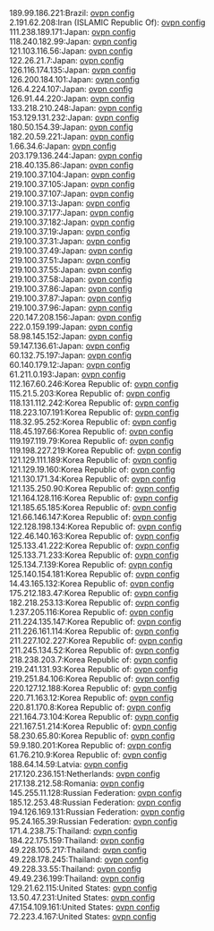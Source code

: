189.99.186.221:Brazil: [ovpn config](vpn/189_99_186_221.ovpn)  
2.191.62.208:Iran (ISLAMIC Republic Of): [ovpn config](vpn/2_191_62_208.ovpn)  
111.238.189.171:Japan: [ovpn config](vpn/111_238_189_171.ovpn)  
118.240.182.99:Japan: [ovpn config](vpn/118_240_182_99.ovpn)  
121.103.116.56:Japan: [ovpn config](vpn/121_103_116_56.ovpn)  
122.26.21.7:Japan: [ovpn config](vpn/122_26_21_7.ovpn)  
126.116.174.135:Japan: [ovpn config](vpn/126_116_174_135.ovpn)  
126.200.184.101:Japan: [ovpn config](vpn/126_200_184_101.ovpn)  
126.4.224.107:Japan: [ovpn config](vpn/126_4_224_107.ovpn)  
126.91.44.220:Japan: [ovpn config](vpn/126_91_44_220.ovpn)  
133.218.210.248:Japan: [ovpn config](vpn/133_218_210_248.ovpn)  
153.129.131.232:Japan: [ovpn config](vpn/153_129_131_232.ovpn)  
180.50.154.39:Japan: [ovpn config](vpn/180_50_154_39.ovpn)  
182.20.59.221:Japan: [ovpn config](vpn/182_20_59_221.ovpn)  
1.66.34.6:Japan: [ovpn config](vpn/1_66_34_6.ovpn)  
203.179.136.244:Japan: [ovpn config](vpn/203_179_136_244.ovpn)  
218.40.135.86:Japan: [ovpn config](vpn/218_40_135_86.ovpn)  
219.100.37.104:Japan: [ovpn config](vpn/219_100_37_104.ovpn)  
219.100.37.105:Japan: [ovpn config](vpn/219_100_37_105.ovpn)  
219.100.37.107:Japan: [ovpn config](vpn/219_100_37_107.ovpn)  
219.100.37.13:Japan: [ovpn config](vpn/219_100_37_13.ovpn)  
219.100.37.177:Japan: [ovpn config](vpn/219_100_37_177.ovpn)  
219.100.37.182:Japan: [ovpn config](vpn/219_100_37_182.ovpn)  
219.100.37.19:Japan: [ovpn config](vpn/219_100_37_19.ovpn)  
219.100.37.31:Japan: [ovpn config](vpn/219_100_37_31.ovpn)  
219.100.37.49:Japan: [ovpn config](vpn/219_100_37_49.ovpn)  
219.100.37.51:Japan: [ovpn config](vpn/219_100_37_51.ovpn)  
219.100.37.55:Japan: [ovpn config](vpn/219_100_37_55.ovpn)  
219.100.37.58:Japan: [ovpn config](vpn/219_100_37_58.ovpn)  
219.100.37.86:Japan: [ovpn config](vpn/219_100_37_86.ovpn)  
219.100.37.87:Japan: [ovpn config](vpn/219_100_37_87.ovpn)  
219.100.37.96:Japan: [ovpn config](vpn/219_100_37_96.ovpn)  
220.147.208.156:Japan: [ovpn config](vpn/220_147_208_156.ovpn)  
222.0.159.199:Japan: [ovpn config](vpn/222_0_159_199.ovpn)  
58.98.145.152:Japan: [ovpn config](vpn/58_98_145_152.ovpn)  
59.147.136.61:Japan: [ovpn config](vpn/59_147_136_61.ovpn)  
60.132.75.197:Japan: [ovpn config](vpn/60_132_75_197.ovpn)  
60.140.179.12:Japan: [ovpn config](vpn/60_140_179_12.ovpn)  
61.211.0.193:Japan: [ovpn config](vpn/61_211_0_193.ovpn)  
112.167.60.246:Korea Republic of: [ovpn config](vpn/112_167_60_246.ovpn)  
115.21.5.203:Korea Republic of: [ovpn config](vpn/115_21_5_203.ovpn)  
118.131.112.242:Korea Republic of: [ovpn config](vpn/118_131_112_242.ovpn)  
118.223.107.191:Korea Republic of: [ovpn config](vpn/118_223_107_191.ovpn)  
118.32.95.252:Korea Republic of: [ovpn config](vpn/118_32_95_252.ovpn)  
118.45.197.66:Korea Republic of: [ovpn config](vpn/118_45_197_66.ovpn)  
119.197.119.79:Korea Republic of: [ovpn config](vpn/119_197_119_79.ovpn)  
119.198.227.219:Korea Republic of: [ovpn config](vpn/119_198_227_219.ovpn)  
121.129.111.189:Korea Republic of: [ovpn config](vpn/121_129_111_189.ovpn)  
121.129.19.160:Korea Republic of: [ovpn config](vpn/121_129_19_160.ovpn)  
121.130.171.34:Korea Republic of: [ovpn config](vpn/121_130_171_34.ovpn)  
121.135.250.90:Korea Republic of: [ovpn config](vpn/121_135_250_90.ovpn)  
121.164.128.116:Korea Republic of: [ovpn config](vpn/121_164_128_116.ovpn)  
121.185.65.185:Korea Republic of: [ovpn config](vpn/121_185_65_185.ovpn)  
121.66.146.147:Korea Republic of: [ovpn config](vpn/121_66_146_147.ovpn)  
122.128.198.134:Korea Republic of: [ovpn config](vpn/122_128_198_134.ovpn)  
122.46.140.163:Korea Republic of: [ovpn config](vpn/122_46_140_163.ovpn)  
125.133.41.222:Korea Republic of: [ovpn config](vpn/125_133_41_222.ovpn)  
125.133.71.233:Korea Republic of: [ovpn config](vpn/125_133_71_233.ovpn)  
125.134.7.139:Korea Republic of: [ovpn config](vpn/125_134_7_139.ovpn)  
125.140.154.181:Korea Republic of: [ovpn config](vpn/125_140_154_181.ovpn)  
14.43.165.132:Korea Republic of: [ovpn config](vpn/14_43_165_132.ovpn)  
175.212.183.47:Korea Republic of: [ovpn config](vpn/175_212_183_47.ovpn)  
182.218.253.13:Korea Republic of: [ovpn config](vpn/182_218_253_13.ovpn)  
1.237.205.116:Korea Republic of: [ovpn config](vpn/1_237_205_116.ovpn)  
211.224.135.147:Korea Republic of: [ovpn config](vpn/211_224_135_147.ovpn)  
211.226.161.114:Korea Republic of: [ovpn config](vpn/211_226_161_114.ovpn)  
211.227.102.227:Korea Republic of: [ovpn config](vpn/211_227_102_227.ovpn)  
211.245.134.52:Korea Republic of: [ovpn config](vpn/211_245_134_52.ovpn)  
218.238.203.7:Korea Republic of: [ovpn config](vpn/218_238_203_7.ovpn)  
219.241.131.93:Korea Republic of: [ovpn config](vpn/219_241_131_93.ovpn)  
219.251.84.106:Korea Republic of: [ovpn config](vpn/219_251_84_106.ovpn)  
220.127.12.188:Korea Republic of: [ovpn config](vpn/220_127_12_188.ovpn)  
220.71.163.12:Korea Republic of: [ovpn config](vpn/220_71_163_12.ovpn)  
220.81.170.8:Korea Republic of: [ovpn config](vpn/220_81_170_8.ovpn)  
221.164.73.104:Korea Republic of: [ovpn config](vpn/221_164_73_104.ovpn)  
221.167.51.214:Korea Republic of: [ovpn config](vpn/221_167_51_214.ovpn)  
58.230.65.80:Korea Republic of: [ovpn config](vpn/58_230_65_80.ovpn)  
59.9.180.201:Korea Republic of: [ovpn config](vpn/59_9_180_201.ovpn)  
61.76.210.9:Korea Republic of: [ovpn config](vpn/61_76_210_9.ovpn)  
188.64.14.59:Latvia: [ovpn config](vpn/188_64_14_59.ovpn)  
217.120.236.151:Netherlands: [ovpn config](vpn/217_120_236_151.ovpn)  
217.138.212.58:Romania: [ovpn config](vpn/217_138_212_58.ovpn)  
145.255.11.128:Russian Federation: [ovpn config](vpn/145_255_11_128.ovpn)  
185.12.253.48:Russian Federation: [ovpn config](vpn/185_12_253_48.ovpn)  
194.126.169.131:Russian Federation: [ovpn config](vpn/194_126_169_131.ovpn)  
95.24.165.39:Russian Federation: [ovpn config](vpn/95_24_165_39.ovpn)  
171.4.238.75:Thailand: [ovpn config](vpn/171_4_238_75.ovpn)  
184.22.175.159:Thailand: [ovpn config](vpn/184_22_175_159.ovpn)  
49.228.105.217:Thailand: [ovpn config](vpn/49_228_105_217.ovpn)  
49.228.178.245:Thailand: [ovpn config](vpn/49_228_178_245.ovpn)  
49.228.33.55:Thailand: [ovpn config](vpn/49_228_33_55.ovpn)  
49.49.236.199:Thailand: [ovpn config](vpn/49_49_236_199.ovpn)  
129.21.62.115:United States: [ovpn config](vpn/129_21_62_115.ovpn)  
13.50.47.231:United States: [ovpn config](vpn/13_50_47_231.ovpn)  
47.154.109.161:United States: [ovpn config](vpn/47_154_109_161.ovpn)  
72.223.4.167:United States: [ovpn config](vpn/72_223_4_167.ovpn)  
